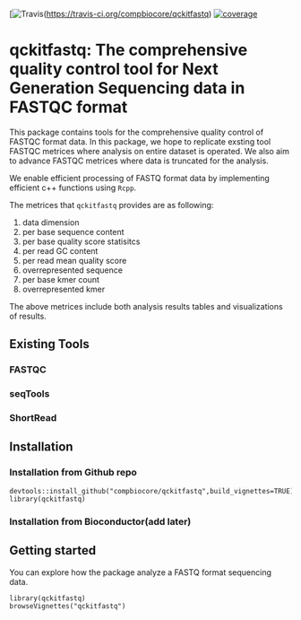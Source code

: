 [![Travis](https://img.shields.io/travis/compbiocore/qckitfastq.svg?style=flat-square)(https://travis-ci.org/compbiocore/qckitfastq) [![coverage](https://img.shields.io/codecov/c/github/compbiocore/REPOSITORY_NAME.svg?style=flat-square)](https://codecov.io/gh/compbiocore/qckitfastq)

# qckitfastq: The comprehensive quality control tool for Next Generation Sequencing data in FASTQC format

This package contains tools for the comprehensive quality control of FASTQC format data. In this package, we hope to replicate exsting tool FASTQC metrices where analysis on entire dataset is operated. We also aim to advance FASTQC metrices where data is truncated for the analysis. 

We enable efficient processing of FASTQ format data by implementing efficient c++ functions using `Rcpp`. 

The metrices that `qckitfastq` provides are as following:
1. data dimension
2. per base sequence content
3. per base quality score statisitcs
4. per read GC content
5. per read mean quality score
6. overrepresented sequence
7. per base kmer count
8. overrepresented kmer

The above metrices include both analysis results tables and visualizations of results. 

## Existing Tools

### FASTQC
### seqTools
### ShortRead


## Installation
### Installation from Github repo

```{r}
devtools::install_github("compbiocore/qckitfastq",build_vignettes=TRUE)
library(qckitfastq)
```

### Installation from Bioconductor(add later)

## Getting started

You can explore how the package analyze a FASTQ format sequencing data. 


```{r}
library(qckitfastq)
browseVignettes("qckitfastq")
``` 



